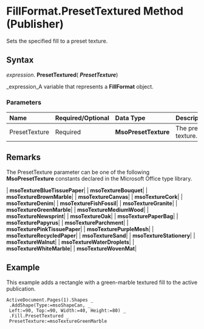 
# FillFormat.PresetTextured Method (Publisher)

Sets the specified fill to a preset texture.


## Syntax

 _expression_. **PresetTextured**( **_PresetTexture_**)

 _expression_A variable that represents a  **FillFormat** object.


### Parameters



|**Name**|**Required/Optional**|**Data Type**|**Description**|
|:-----|:-----|:-----|:-----|
|PresetTexture|Required| **MsoPresetTexture**|The preset texture.|

## Remarks

The PresetTexture parameter can be one of the following  **MsoPresetTexture** constants declared in the Microsoft Office type library.



| **msoTextureBlueTissuePaper**|
| **msoTextureBouquet**|
| **msoTextureBrownMarble**|
| **msoTextureCanvas**|
| **msoTextureCork**|
| **msoTextureDenim**|
| **msoTextureFishFossil**|
| **msoTextureGranite**|
| **msoTextureGreenMarble**|
| **msoTextureMediumWood**|
| **msoTextureNewsprint**|
| **msoTextureOak**|
| **msoTexturePaperBag**|
| **msoTexturePapyrus**|
| **msoTextureParchment**|
| **msoTexturePinkTissuePaper**|
| **msoTexturePurpleMesh**|
| **msoTextureRecycledPaper**|
| **msoTextureSand**|
| **msoTextureStationery**|
| **msoTextureWalnut**|
| **msoTextureWaterDroplets**|
| **msoTextureWhiteMarble**|
| **msoTextureWovenMat**|

## Example

This example adds a rectangle with a green-marble textured fill to the active publication.


```
ActiveDocument.Pages(1).Shapes _ 
 .AddShape(Type:=msoShapeCan, _ 
 Left:=90, Top:=90, Width:=40, Height:=80) _ 
 .Fill.PresetTextured _ 
 PresetTexture:=msoTextureGreenMarble 

```

